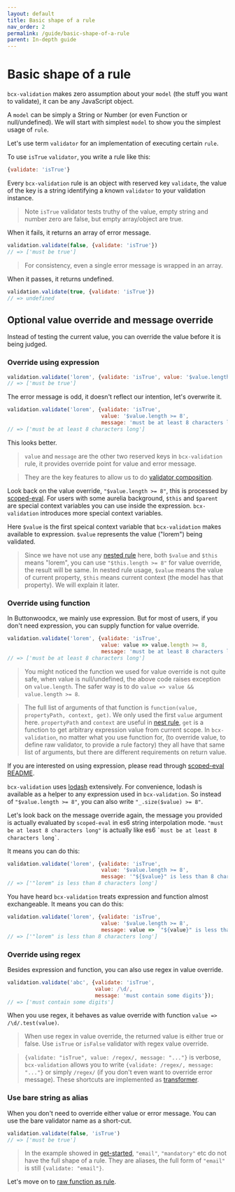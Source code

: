 ```yaml
---
layout: default
title: Basic shape of a rule
nav_order: 2
permalink: /guide/basic-shape-of-a-rule
parent: In-depth guide
---
```


# Basic shape of a rule

`bcx-validation` makes zero assumption about your `model` (the stuff you want to validate), it can be any JavaScript object.

A `model` can be simply a String or Number (or even Function or null/undefined). We will start with simplest `model` to show you the simplest usage of `rule`.

Let's use term `validator` for an implementation of executing certain `rule`.

To use `isTrue` `validator`, you write a rule like this:

```js
{validate: 'isTrue'}
```

Every `bcx-validation` rule is an object with reserved key `validate`, the value of the key is a string identifying a known `validator` to your validation instance.

> Note `isTrue` validator tests truthy of the value, empty string and number zero are false, but empty array/object are true.

When it fails, it returns an array of error message.

```js
validation.validate(false, {validate: 'isTrue'})
// => ['must be true']
```

>  For consistency, even a single error message is wrapped in an array.

When it passes, it returns undefined.

```js
validation.validate(true, {validate: 'isTrue'})
// => undefined
```

## Optional value override and message override

Instead of testing the current value, you can override the value before it is being judged.

### Override using expression

```js
validation.validate('lorem', {validate: 'isTrue', value: '$value.length >= 8'});
// => ['must be true']
```

The error message is odd, it doesn't reflect our intention, let's overwrite it.

```js
validation.validate('lorem', {validate: 'isTrue',
                              value: '$value.length >= 8',
                              message: 'must be at least 8 characters long'});
// => ['must be at least 8 characters long']
```

This looks better.

> `value` and `message` are the other two reserved keys in `bcx-validation` rule, it provides override point for value and error message.

> They are the key features to allow us to do [validator composition](./validator-composition).

Look back on the value override, `"$value.length >= 8"`, this is processed by [scoped-eval](https://github.com/3cp/scoped-eval). For users with some aurelia background, `$this` and `$parent` are special context variables you can use inside the expression. `bcx-validation` introduces more special context variables.

Here `$value` is the first speical context variable that `bcx-validation` makes available to expression. `$value` represents the value ("lorem") being validated.

> Since we have not use any [nested rule](./nested-rule) here, both `$value` and `$this` means "lorem", you can use `"$this.length >= 8"` for value override, the result will be same. In nested rule usage, `$value` means the value of current property, `$this` means current context (the model has that property). We will explain it later.

### Override using function

In Buttonwoodcx, we mainly use expression. But for most of users, if you don't need expression, you can supply function for value override.

```js
validation.validate('lorem', {validate: 'isTrue',
                              value: value => value.length >= 8,
                              message: 'must be at least 8 characters long'});
// => ['must be at least 8 characters long']
```

> You might noticed the function we used for value override is not quite safe, when value is null/undefined, the above code raises exception on `value.length`. The safer way is to do `value => value && value.length >= 8`.

> The full list of arguments of that function is `function(value, propertyPath, context, get)`. We only used the first `value` argument here. `propertyPath` and `context` are useful in [nest rule](./nested-rule), `get` is a function to get arbitrary expression value from current scope. In `bcx-validation`, no matter what you use function for, (to override value, to define raw validator, to provide a rule factory) they all have that same list of arguments, but there are different requirements on return value.

If you are interested on using expression, please read through [scoped-eval README](https://github.com/3cp/scoped-eval).

`bcx-validation` uses [lodash](https://github.com/lodash/lodash) extensively. For convenience, lodash is available as a helper to any expression used in `bcx-validation`. So instead of `"$value.length >= 8"`, you can also write `"_.size($value) >= 8"`.

Let's look back on the message override again, the message you provided is actually evaluated by `scoped-eval` in es6 string interpolation mode. `"must be at least 8 characters long"` is actually like es6 `` `must be at least 8 characters long` ``.

It means you can do this:

```js
validation.validate('lorem', {validate: 'isTrue',
                              value: '$value.length >= 8',
                              message: '"${$value}" is less than 8 characters long'});
// => ['"lorem" is less than 8 characters long']
```

You have heard `bcx-validation` treats expression and function almost exchangeable. It means you can do this:

```js
validation.validate('lorem', {validate: 'isTrue',
                              value: '$value.length >= 8',
                              message: value => `"${value}" is less than 8 characters long`});
// => ['"lorem" is less than 8 characters long']
```

### Override using regex

Besides expression and function, you can also use regex in value override.

```js
validation.validate('abc', {validate: 'isTrue',
                            value: /\d/,
                            message: 'must contain some digits'});
// => ['must contain some digits']
```

When you use regex, it behaves as value override with function `value => /\d/.test(value)`.

> When use regex in value override, the returned value is either true or false. Use `isTrue` or `isFalse` validator with regex value override.

> `{validate: "isTrue", value: /regex/, message: "..."}` is verbose, `bcx-validation` allows you to write `{validate: /regex/, message: "..."}` or simply `/regex/` (if you don't even want to override error message). These shortcuts are implemented as [transformer](./transformer-rule).

### Use bare string as alias

When you don't need to override either value or error message. You can use the bare validator name as a short-cut.

```js
validation.validate(false, 'isTrue')
// => ['must be true']
```

> In the example showed in [get-started](../get-started), `"email"`, `"mandatory"` etc do not have the full shape of a rule. They are aliases, the full form of `"email"` is still `{validate: "email"}`.

Let's move on to [raw function as rule](./raw-function-as-rule).

